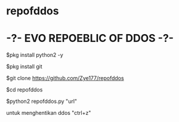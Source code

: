 # repofddos
# -?- EVO REPOEBLIC OF DDOS -?-

$pkg install python2 -y

$pkg install git

$git clone https://github.com/Zye177/repofddos

$cd repofddos

$python2 repofddos.py "url"

untuk menghentikan ddos "ctrl+z"
